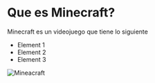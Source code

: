 # Que es Minecraft?
Minecraft es un videojuego que tiene lo siguiente

- Element 1
- Element 2
- Element 3

![Mineacraft](https://www.nintendo.com/eu/media/images/10_share_images/games_15/nintendo_switch_4/2x1_NSwitch_Minecraft_image1600w.jpg)
